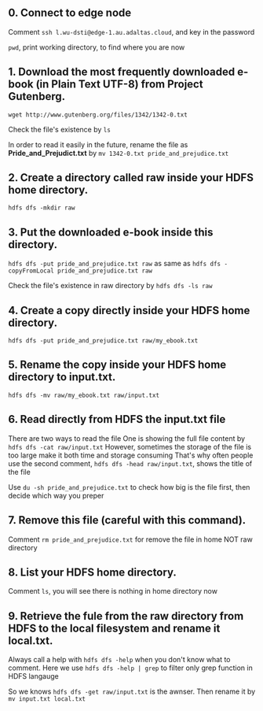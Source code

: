 ## 0. Connect to edge node

Comment `ssh l.wu-dsti@edge-1.au.adaltas.cloud`, and key in the password

`pwd`, print working directory, to find where you are now


## 1. Download the most frequently downloaded e-book (in Plain Text UTF-8) from Project Gutenberg.

`wget http://www.gutenberg.org/files/1342/1342-0.txt`

Check the file's existence by `ls`

In order to read it easily in the future, 
rename the file as **Pride_and_Prejudict.txt** by `mv 1342-0.txt pride_and_prejudice.txt`

## 2. Create a directory called **raw** inside your HDFS home directory.

`hdfs dfs -mkdir raw`

## 3. Put the downloaded e-book inside this directory.

`hdfs dfs -put pride_and_prejudice.txt raw` as same as `hdfs dfs -copyFromLocal pride_and_prejudice.txt raw`

Check the file's existence in raw directory by `hdfs dfs -ls raw`

## 4. Create a copy directly inside your HDFS home directory.

`hdfs dfs -put pride_and_prejudice.txt raw/my_ebook.txt`

## 5. Rename the copy inside your HDFS home directory to **input.txt**.

`hdfs dfs -mv raw/my_ebook.txt raw/input.txt`

## 6. Read directly from HDFS the **input.txt** file

There are two ways to read the file
One is showing the full file content by `hdfs dfs -cat raw/input.txt`
However, sometimes the storage of the file is too large make it both time and storage consuming
That's why often people use the second comment, `hdfs dfs -head raw/input.txt`, shows the title of the file

Use `du -sh pride_and_prejudice.txt` to check how big is the file first, then decide which way you preper

## 7. Remove this file (careful with this command).

Comment `rm pride_and_prejudice.txt` for remove the file in home NOT raw directory

## 8. List your HDFS home directory.

Comment `ls`, you will see there is nothing in home directory now

## 9. Retrieve the fule from the **raw** directory from HDFS to the local filesystem and rename it **local.txt**.

Always call a help with `hdfs dfs -help` when you don't know what to comment. 
Here we use `hdfs dfs -help | grep` to filter only grep function in HDFS langauge

So we knows `hdfs dfs -get raw/input.txt` is the awnser. 
Then rename it by `mv input.txt local.txt`
